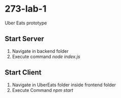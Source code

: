 # 273-lab-1
Uber Eats prototype

## Start Server
1. Navigate in backend folder
2. Execute command _node index.js_


## Start Client
1. Navigate in UberEats folder inside frontend folder
2. Execute Command _npm start_
